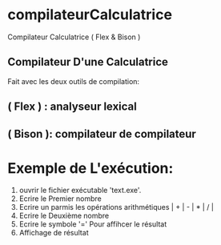 # compilateurCalculatrice
Compilateur Calculatrice ( Flex &amp; Bison ) 

## Compilateur D'une Calculatrice 
Fait avec les deux outils de compilation:
## ( Flex ) : analyseur lexical
## ( Bison ): compilateur de compilateur 

# Exemple de L'exécution:
1.  ouvrir le fichier exécutable 'text.exe'.
2.  Ecrire le Premier nombre 
3.  Ecrire un parmis les opérations arithmétiques  | + | - | * | / |
4.  Ecrire le Deuxième nombre 
5.  Ecrire le symbole '=' Pour affihcer le résultat 
6.  Affichage de résultat 
